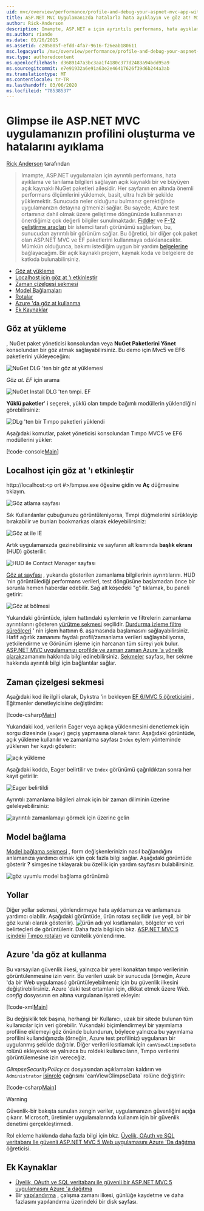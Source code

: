 ```yaml
---
uid: mvc/overview/performance/profile-and-debug-your-aspnet-mvc-app-with-glimpse
title: ASP.NET MVC Uygulamanızda hatalarla hata ayıklayın ve göz at! Microsoft Docs
author: Rick-Anderson
description: Imampte, ASP.NET a için ayrıntılı performans, hata ayıklama ve tanılama bilgileri sağlayan açık kaynaklı ve büyüyen açık kaynaklı NuGet paketleri ailesidir.
ms.author: riande
ms.date: 03/26/2015
ms.assetid: c205805f-efdd-4fa7-9616-f26eab180611
msc.legacyurl: /mvc/overview/performance/profile-and-debug-your-aspnet-mvc-app-with-glimpse
msc.type: authoredcontent
ms.openlocfilehash: d3689147a3bc3aa1f4180c377d2483a94bdd95a9
ms.sourcegitcommit: e7e91932a6e91a63e2e46417626f39d6b244a3ab
ms.translationtype: MT
ms.contentlocale: tr-TR
ms.lasthandoff: 03/06/2020
ms.locfileid: "78538537"
---
```

# <a name="profile-and-debug-your-aspnet-mvc-app-with-glimpse"></a>Glimpse ile ASP.NET MVC uygulamanızın profilini oluşturma ve hatalarını ayıklama

[Rick Anderson](https://twitter.com/RickAndMSFT) tarafından

> Imampte, ASP.NET uygulamaları için ayrıntılı performans, hata ayıklama ve tanılama bilgileri sağlayan açık kaynaklı bir ve büyüyen açık kaynaklı NuGet paketleri ailesidir. Her sayfanın en altında önemli performans ölçümlerini yüklemek, basit, ultra hızlı bir şekilde yüklemektir. Sunucuda neler olduğunu bulmanız gerektiğinde uygulamanızın detayına gitmenizi sağlar. Bu sayede, Azure test ortamınız dahil olmak üzere geliştirme döngünüzde kullanmanızı önerdiğimiz çok değerli bilgiler sunulmaktadır. [Fiddler](http://www.telerik.com/fiddler) ve [F-12 geliştirme araçları](https://msdn.microsoft.com/library/ie/gg589512(v=vs.85).aspx) bir istemci tarafı görünümü sağlarken, bu, sunucudan ayrıntılı bir görünüm sağlar. Bu öğretici, bir diğer çok paket olan ASP.NET MVC ve EF paketlerini kullanmaya odaklanacaktır. Mümkün olduğunca, bakımı istediğim uygun bir yardım [belgelerine](http://getglimpse.com/Docs/) bağlayacağım. Bir açık kaynaklı projem, kaynak koda ve belgelere de katkıda bulunabilirsiniz.

- [Göz at yükleme](#ig)
- [Localhost için göz at 'ı etkinleştir](#eg)
- [Zaman çizelgesi sekmesi](#Time)
- [Model Bağlamaları](#mb)
- [Rotalar](#route)
- [Azure 'da göz at kullanma](#da)
- [Ek Kaynaklar](#addRes)

<a id="ig"></a>
## <a name="installing-glimpse"></a>Göz at yükleme

, NuGet paket yöneticisi konsolundan veya **NuGet Paketlerini Yönet** konsolundan bir göz atmak sağlayabilirsiniz. Bu demo için Mvc5 ve EF6 paketlerini yükleyeceğim:

![NuGet DLG 'ten bir göz at yüklemesi](profile-and-debug-your-aspnet-mvc-app-with-glimpse/_static/image1.png)

*Göz at. EF* için arama

![NuGet Install DLG 'ten tımpi. EF](profile-and-debug-your-aspnet-mvc-app-with-glimpse/_static/image2.png)

**Yüklü paketler**' i seçerek, yüklü olan tımpde bağımlı modüllerin yüklendiğini görebilirsiniz:

![DLg 'ten bir Tımpo paketleri yüklendi](profile-and-debug-your-aspnet-mvc-app-with-glimpse/_static/image3.png)

Aşağıdaki komutlar, paket yöneticisi konsolundan Tımpo MVC5 ve EF6 modüllerini yükler:

[!code-console[Main](profile-and-debug-your-aspnet-mvc-app-with-glimpse/samples/sample1.cmd)]

<a id="eg"></a>
## <a name="enable-glimpse-for-localhost"></a>Localhost için göz at 'ı etkinleştir

http://localhost:&lt;p ort #&gt;/tımpse.exe öğesine gidin ve <strong>Aç</strong> düğmesine tıklayın.

![Göz atlama sayfası](profile-and-debug-your-aspnet-mvc-app-with-glimpse/_static/image4.png)

Sık Kullanılanlar çubuğunuzu görüntüleniyorsa, Tımpi düğmelerini sürükleyip bırakabilir ve bunları bookmarkas olarak ekleyebilirsiniz:

![Göz at ile IE](profile-and-debug-your-aspnet-mvc-app-with-glimpse/_static/image5.png)

Artık uygulamanızda gezinebilirsiniz ve sayfanın alt kısmında **başlık ekranı** (HUD) gösterilir.

![HUD ile Contact Manager sayfası](profile-and-debug-your-aspnet-mvc-app-with-glimpse/_static/image6.png)

[Göz at sayfası](http://getglimpse.com/Docs/Heads-up-Display) , yukarıda gösterilen zamanlama bilgilerinin ayrıntılarını. HUD 'nin görüntülediği performans verileri, test döngüsüne başlamadan önce bir sorunla hemen haberdar edebilir. Sağ alt köşedeki &quot;g&quot; tıklamak, bu paneli getirir:

![Göz at bölmesi](profile-and-debug-your-aspnet-mvc-app-with-glimpse/_static/image7.png)

Yukarıdaki görüntüde, işlem hattındaki eylemlerin ve filtrelerin zamanlama ayrıntılarını gösteren [yürütme sekmesi](http://getglimpse.com/Docs/Execution-Tab) seçilidir. [Durdurma izleme filtre süreölçeri](http://www.nuget.org/packages/StopWatch/) ' nin işlem hattının 6. aşamasında başlamasını sağlayabilirsiniz. Hafif ağırlık zamanımı faydalı profil/zamanlama verileri sağlayabiliyorsa, yetkilendirme ve Görünüm işleme için harcanan tüm süreyi yok bulur. [ASP.NET MVC uygulamanızı profilde ve zaman zaman Azure 'a yönelik olarak](https://blogs.msdn.com/b/webdev/archive/2014/07/29/profile-and-time-your-asp-net-mvc-app-all-the-way-to-azure.aspx)zamanımı hakkında bilgi edinebilirsiniz. [Sekmeler](http://getglimpse.com/Docs/Tabs) sayfası, her sekme hakkında ayrıntılı bilgi için bağlantılar sağlar.

<a id="Time"></a>
## <a name="the-timeline-tab"></a>Zaman çizelgesi sekmesi

Aşağıdaki kod ile ilgili olarak, Dykstra 'in bekleyen [EF 6/MVC 5 öğreticisini](../getting-started/getting-started-with-ef-using-mvc/creating-an-entity-framework-data-model-for-an-asp-net-mvc-application.md) , Eğitmenler denetleyicisine değiştirdim:

[!code-csharp[Main](profile-and-debug-your-aspnet-mvc-app-with-glimpse/samples/sample2.cs?highlight=1,20-31)]

Yukarıdaki kod, verilerin Eager veya açıkça yüklenmesini denetlemek için sorgu dizesinde (`eager`) geçiş yapmasına olanak tanır. Aşağıdaki görüntüde, açık yükleme kullanılır ve zamanlama sayfası `Index` eylem yönteminde yüklenen her kaydı gösterir:

![açık yükleme](profile-and-debug-your-aspnet-mvc-app-with-glimpse/_static/image8.png)

Aşağıdaki kodda, Eager belirtilir ve `Index` görünümü çağrıldıktan sonra her kayıt getirilir:

![Eager belirtildi](profile-and-debug-your-aspnet-mvc-app-with-glimpse/_static/image9.png)

Ayrıntılı zamanlama bilgileri almak için bir zaman diliminin üzerine geleleyebilirsiniz:

![ayrıntılı zamanlamayı görmek için üzerine gelin](profile-and-debug-your-aspnet-mvc-app-with-glimpse/_static/image10.png)

<a id="mb"></a>
## <a name="model-binding"></a>Model bağlama

[Model bağlama sekmesi](http://getglimpse.com/Docs/Model-Binding-Tab) , form değişkenlerinizin nasıl bağlandığını anlamanıza yardımcı olmak için çok fazla bilgi sağlar. Aşağıdaki görüntüde gösterir **?** simgesine tıklayarak bu özellik için yardım sayfasını bulabilirsiniz.

![göz uyumlu model bağlama görünümü](profile-and-debug-your-aspnet-mvc-app-with-glimpse/_static/image11.png)

<a id="route"></a>
## <a name="routes"></a>Yollar

 Diğer yollar sekmesi, yönlendirmeye hata ayıklamanıza ve anlamanıza yardımcı olabilir. Aşağıdaki görüntüde, ürün rotası seçilidir (ve yeşil, bir bir göz kuralı olarak gösterilir). ![ürün adı](profile-and-debug-your-aspnet-mvc-app-with-glimpse/_static/image12.png) yol kısıtlamaları, bölgeler ve veri belirteçleri de görüntülenir. Daha fazla bilgi için bkz. [ASP.NET MVC 5 içindeki](https://blogs.msdn.com/b/webdev/archive/2013/10/17/attribute-routing-in-asp-net-mvc-5.aspx) [Tımpo rotaları](http://getglimpse.com/Docs/Routes-Tab) ve öznitelik yönlendirme. 

<a id="da"></a>
## <a name="using-glimpse-on-azure"></a>Azure 'da göz at kullanma

Bu varsayılan güvenlik ilkesi, yalnızca bir yerel konaktan tımpo verilerinin görüntülenmesine izin verir. Bu verileri uzak bir sunucuda (örneğin, Azure 'da bir Web uygulaması) görüntüleyebilmeniz için bu güvenlik ilkesini değiştirebilirsiniz. Azure 'daki test ortamları için, dikkat etmek üzere *Web. config* dosyasının en altına vurgulanan işareti ekleyin:

[!code-xml[Main](profile-and-debug-your-aspnet-mvc-app-with-glimpse/samples/sample3.xml?highlight=2-6)]

Bu değişiklik tek başına, herhangi bir Kullanıcı, uzak bir sitede bulunan tüm kullanıcılar için veri görebilir. Yukarıdaki biçimlendirmeyi bir yayımlama profiline eklemeyi göz önünde bulundurun, böylece yalnızca bu yayımlama profilini kullandığınızda (örneğin, Azure test profiliniz) uygulanan bir uygulanmış şekilde dağıtılır. Diğer verileri kısıtlamak için `canViewGlimpseData` rolünü ekleyecek ve yalnızca bu roldeki kullanıcıların, Tımpo verilerini görüntülemesine izin vereceğiz.

*GlimpseSecurityPolicy.cs* dosyasından açıklamaları kaldırın ve `Administrator` [isinrole](https://msdn.microsoft.com/library/system.security.principal.iprincipal.isinrole(v=vs.110).aspx) çağrısını `canViewGlimpseData` rolüne değiştirin:

[!code-csharp[Main](profile-and-debug-your-aspnet-mvc-app-with-glimpse/samples/sample4.cs?highlight=6)]

> [!WARNING]
> Güvenlik-bir bakışta sunulan zengin veriler, uygulamanızın güvenliğini açığa çıkarır. Microsoft, üretimler uygulamalarında kullanım için bir güvenlik denetimi gerçekleştirmedi.

Rol ekleme hakkında daha fazla bilgi için bkz. [Üyelik, OAuth ve SQL veritabanı Ile güvenli ASP.NET MVC 5 Web uygulamasını Azure 'Da dağıtma](https://azure.microsoft.com/documentation/articles/web-sites-dotnet-deploy-aspnet-mvc-app-membership-oauth-sql-database/) öğreticisi.

<a id="addRes"></a>
## <a name="additional-resources"></a>Ek Kaynaklar

- [Üyelik, OAuth ve SQL veritabanı ile güvenli bir ASP.NET MVC 5 uygulamasını Azure 'a dağıtma](https://azure.microsoft.com/documentation/articles/web-sites-dotnet-deploy-aspnet-mvc-app-membership-oauth-sql-database/)
- Bir [yapılandırma](http://getglimpse.com/Docs/Configuration) , çalışma zamanı ilkesi, günlüğe kaydetme ve daha fazlasını yapılandırma üzerindeki bir disk sayfası.
